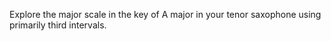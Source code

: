 Explore the major scale in the key of A major in your tenor saxophone using primarily third intervals.